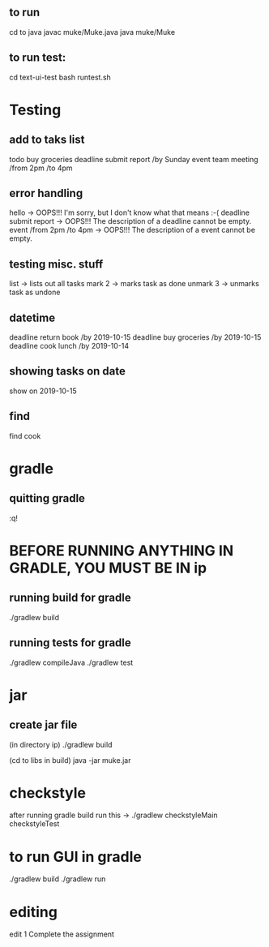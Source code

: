 ## to run
cd to java
javac muke/Muke.java
java muke/Muke

## to run test:
cd text-ui-test
bash runtest.sh


# Testing
## add to taks list
todo buy groceries
deadline submit report /by Sunday
event team meeting /from 2pm /to 4pm

## error handling
hello -> OOPS!!! I'm sorry, but I don't know what that means :-(
deadline submit report -> OOPS!!! The description of a deadline cannot be empty.
event /from 2pm /to 4pm -> OOPS!!! The description of a event cannot be empty.

## testing misc. stuff
list -> lists out all tasks
mark 2 -> marks task as done
unmark 3 -> unmarks task as undone

## datetime
deadline return book /by 2019-10-15
deadline buy groceries /by 2019-10-15
deadline cook lunch /by 2019-10-14

## showing tasks on date
show on 2019-10-15

## find 
find cook

# gradle
## quitting gradle
:q!

# BEFORE RUNNING ANYTHING IN GRADLE, YOU MUST BE IN ip
## running build for gradle
./gradlew build 

## running tests for gradle
./gradlew compileJava
./gradlew test

# jar
## create jar file
(in directory ip)
./gradlew build

(cd to libs in build)
java -jar muke.jar

# checkstyle
after running gradle build
run this -> ./gradlew checkstyleMain checkstyleTest

# to run GUI in gradle
./gradlew build
./gradlew run 

# editing 
edit 1 Complete the assignment